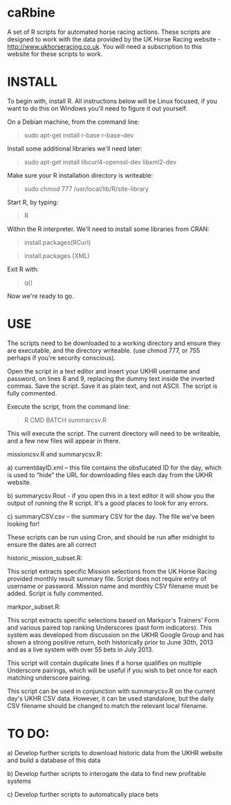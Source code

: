 caRbine
=======

A set of R scripts for automated horse racing actions. These scripts are designed to work with the data provided by the UK Horse Racing website - http://www.ukhorseracing.co.uk. You will need a subscription to this website for these scripts to work.

INSTALL
=======

To begin with, install R. All instructions below will be Linux focused, if you want to do this on Windows you'll need to figure it out yourself. 

On a Debian machine, from the command line:

> sudo apt-get install r-base r-base-dev

Install some additional libraries we'll need later:

> sudo apt-get install libcurl4-openssl-dev libxml2-dev

Make sure your R installation directory is writeable:

> sudo chmod 777 /usr/local/lib/R/site-library 

Start R, by typing:

> R

Within the R interpreter. We'll need to install some libraries from CRAN:

> install.packages(RCurl)

> install.packages (XML)

Exit R with:

> q()

Now we're ready to go.

USE
===

The scripts need to be downloaded to a working directory and ensure they are executable, and the directory writeable. (use chmod 777, or 755 perhaps if you're security conscious).

Open the script in a text editor and insert your UKHR username and password,  on lines 8 and 9, replacing the dummy text inside the inverted commas. Save the script. Save it as plain text, and not ASCII. The script is fully commented.

Execute the script, from the command line:

> R CMD BATCH summarcsv.R

This will execute the script. The current directory will need to be writeable, and a few new files will appear in there.

missioncsv.R and summarycsv.R:

a) currentdayID.xml – this file contains the obsfucated ID for the day, which is used to “hide” the URL for downloading files each day from the UKHR website.

b) summarycsv.Rout  - if you open this in a text editor it will show you the output of running the R script. It's a good places to look for any errors.

c) summaryCSV.csv – the summary CSV for the day. The file we've been looking for!

These scripts can be run using Cron, and should be run after midnight to ensure the dates are all correct

historic_mission_subset.R:

This script extracts specific Mission selections from the UK Horse Racing provided monthly result summary file. Script does not require entry of username or password. Mission name and monthly CSV filename must be added. Script is fully commented.

markpor_subset.R:

This script extracts specific selections based on Markpor's Trainers' Form and various paired top ranking Underscores (past form indicators). This system was developed from discussion on the UKHR Google Group and has shown a strong positive return, both historically prior to June 30th, 2013 and as a live system with over 55 bets in July 2013. 

This script will contain duplicate lines if a horse qualifies on multiple Underscore pairings, which will be useful if you wish to bet once for each matching underscore pairing. 

This script can be used in conjunction with summarycsv.R on the current day's UKHR CSV data. However, it can be used standalone, but the daily CSV filename should be changed to match the relevant local filename.

TO DO:
======

a) Develop further scripts to download historic data from the UKHR website and build a database of this data

b) Develop further scripts to interogate the data to find new profitable systems

c) Develop further scripts to automatically place bets
